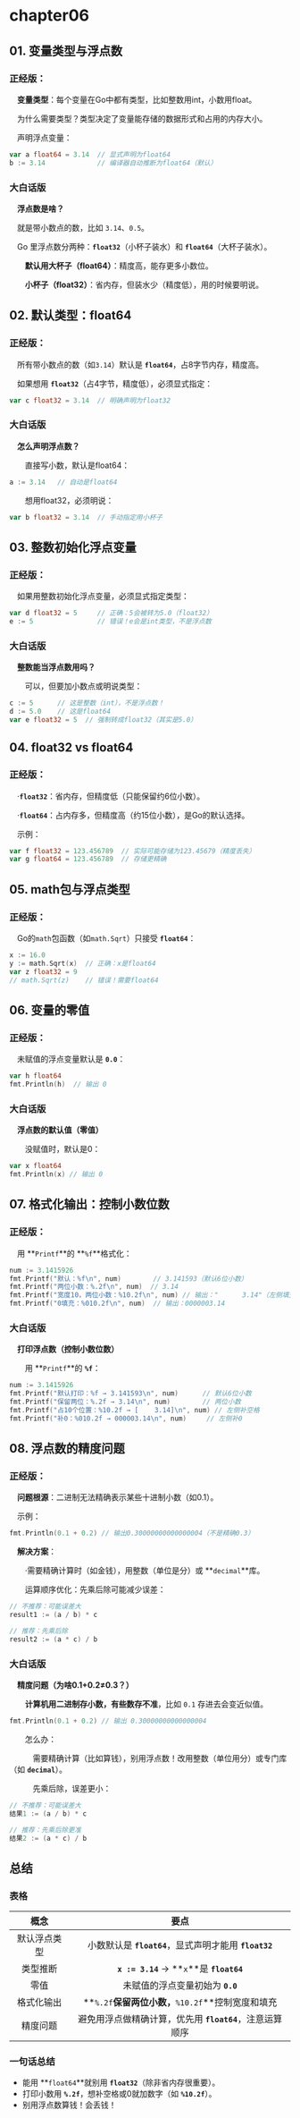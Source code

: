 # chapter06

## 01. 变量类型与浮点数
### 正经版：

&emsp;**变量类型**：每个变量在Go中都有类型，比如整数用int，小数用float。

&emsp;为什么需要类型？类型决定了变量能存储的数据形式和占用的内存大小。

&emsp;声明浮点变量：
```go
var a float64 = 3.14  // 显式声明为float64
b := 3.14             // 编译器自动推断为float64（默认）
```

### 大白话版

&emsp;**浮点数是啥？**

&emsp;就是带小数点的数，比如 `3.14`、`0.5`。

&emsp;Go 里浮点数分两种：**`float32`**（小杯子装水）和 **`float64`**（大杯子装水）。

&emsp;&emsp;**默认用大杯子（float64）**：精度高，能存更多小数位。

&emsp;&emsp;**小杯子（float32）**：省内存，但装水少（精度低），用的时候要明说。

## 02. 默认类型：float64
### 正经版：

&emsp;所有带小数点的数（如`3.14`）默认是 **`float64`**，占8字节内存，精度高。

&emsp;如果想用 **`float32`**（占4字节，精度低），必须显式指定：
```go
var c float32 = 3.14  // 明确声明为float32
``` 

### 大白话版

&emsp;**怎么声明浮点数？**

&emsp;&emsp;直接写小数，默认是float64：
```go
a := 3.14   // 自动是float64
```

&emsp;&emsp;想用float32，必须明说：
```go
var b float32 = 3.14  // 手动指定用小杯子
```

## 03. 整数初始化浮点变量
### 正经版：

&emsp;如果用整数初始化浮点变量，必须显式指定类型：
```go
var d float32 = 5     // 正确：5会被转为5.0（float32）
e := 5                // 错误！e会是int类型，不是浮点数
```

### 大白话版

&emsp;**整数能当浮点数用吗？**

&emsp;&emsp;可以，但要加小数点或明说类型：
```go
c := 5      // 这是整数（int），不是浮点数！
d := 5.0    // 这是float64
var e float32 = 5  // 强制转成float32（其实是5.0）
```

## 04. float32 vs float64
### 正经版：

&emsp;·**`float32`**：省内存，但精度低（只能保留约6位小数）。

&emsp;·**`float64`**：占内存多，但精度高（约15位小数），是Go的默认选择。

&emsp;示例：
```go
var f float32 = 123.456789  // 实际可能存储为123.45679（精度丢失）
var g float64 = 123.456789  // 存储更精确
```

## 05. math包与浮点类型
### 正经版：

&emsp;Go的`math`包函数（如`math.Sqrt`）只接受 **`float64`**：

```go
x := 16.0
y := math.Sqrt(x)  // 正确：x是float64
var z float32 = 9
// math.Sqrt(z)    // 错误！需要float64
```

## 06. 变量的零值
### 正经版：

&emsp;未赋值的浮点变量默认是 **`0.0`**：

```go
var h float64
fmt.Println(h)  // 输出 0
```

### 大白话版

&emsp;**浮点数的默认值（零值）**

&emsp;&emsp;没赋值时，默认是0：

```go
var x float64
fmt.Println(x) // 输出 0
```

## 07. 格式化输出：控制小数位数
### 正经版：

&emsp;用 **`Printf`**的 **`%f`**格式化：

```go
num := 3.1415926
fmt.Printf("默认：%f\n", num)        // 3.141593（默认6位小数）
fmt.Printf("两位小数：%.2f\n", num)  // 3.14
fmt.Printf("宽度10，两位小数：%10.2f\n", num) // 输出："      3.14"（左侧填充空格）
fmt.Printf("0填充：%010.2f\n", num)  // 输出：0000003.14
```

### 大白话版

&emsp;**打印浮点数（控制小数位数）**

&emsp;&emsp;用 **`Printf`**的 **`%f`**：

```go
num := 3.1415926
fmt.Printf("默认打印：%f → 3.141593\n", num)      // 默认6位小数
fmt.Printf("保留两位：%.2f → 3.14\n", num)        // 两位小数
fmt.Printf("占10个位置：%10.2f → [    3.14]\n", num) // 左侧补空格
fmt.Printf("补0：%010.2f → 000003.14\n", num)     // 左侧补0
```

## 08. 浮点数的精度问题
### 正经版：

&emsp;**问题根源**：二进制无法精确表示某些十进制小数（如0.1）。

&emsp;示例：
```go
fmt.Println(0.1 + 0.2) // 输出0.30000000000000004（不是精确0.3）
```
&emsp;**解决方案**：

&emsp;&emsp;·需要精确计算时（如金钱），用整数（单位是分）或 **`decimal`**库。

&emsp;&emsp;运算顺序优化：先乘后除可能减少误差：

```go
// 不推荐：可能误差大
result1 := (a / b) * c

// 推荐：先乘后除
result2 := (a * c) / b
```

### 大白话版

&emsp;**精度问题（为啥0.1+0.2≠0.3？）**

&emsp;&emsp;**计算机用二进制存小数，有些数存不准**，比如 `0.1` 存进去会变近似值。

```go
fmt.Println(0.1 + 0.2) // 输出 0.30000000000000004
```

&emsp;&emsp;怎么办：

&emsp;&emsp;&emsp;需要精确计算（比如算钱），别用浮点数！改用整数（单位用分）或专门库（如 **`decimal`**）。

&emsp;&emsp;&emsp;先乘后除，误差更小：

```go
// 不推荐：可能误差大
结果1 := (a / b) * c

// 推荐：先乘后除更准
结果2 := (a * c) / b
```

## 总结

### 表格

| 概念 | 要点 |
|:-------:|:--------:| 
| 默认浮点类型 | 小数默认是 **`float64`**，显式声明才能用 **`float32`** |
| 类型推断 | **`x := 3.14`** → **`x`**是 **`float64`** |
| 零值 | 未赋值的浮点变量初始为 **`0.0`** |
| 格式化输出 | **`%.2f`**保留两位小数，**`%10.2f`**控制宽度和填充 |
| 精度问题 | 避免用浮点做精确计算，优先用 **`float64`**，注意运算顺序 |

### 一句话总结

- 能用 **`float64`**就别用 **`float32`**（除非省内存很重要）。
- 打印小数用 **`%.2f`**，想补空格或0就加数字（如 **`%10.2f`**）。
- 别用浮点数算钱！会丢钱！
